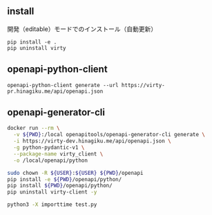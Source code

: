
## install

開発（editable）モードでのインストール（自動更新）

```
pip install -e .
pip uninstall virty
```

## openapi-python-client

```
openapi-python-client generate --url https://virty-pr.hinagiku.me/api/openapi.json
```

## openapi-generator-cli

```bash
docker run --rm \
  -v ${PWD}:/local openapitools/openapi-generator-cli generate \
  -i https://virty-dev.hinagiku.me/api/openapi.json \
  -g python-pydantic-v1 \
  --package-name virty_client \
  -o /local/openapi/python

sudo chown -R ${USER}:${USER} ${PWD}/openapi
pip install -e ${PWD}/openapi/python/
pip install ${PWD}/openapi/python/
pip uninstall virty-client -y

python3 -X importtime test.py
```